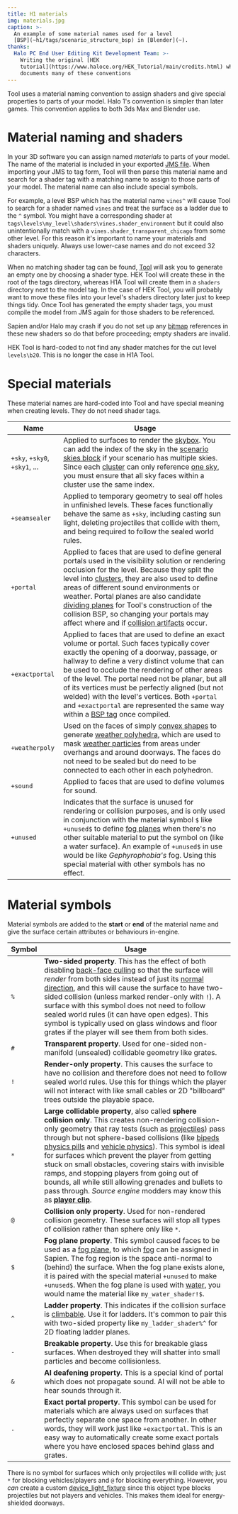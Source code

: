 ```yaml
---
title: H1 materials
img: materials.jpg
caption: >-
  An example of some material names used for a level
  [BSP](~h1/tags/scenario_structure_bsp) in [Blender](~).
thanks:
  Halo PC End User Editing Kit Development Team: >-
    Writing the original [HEK
    tutorial](https://www.haloce.org/HEK_Tutorial/main/credits.html) which
    documents many of these conventions
---
```

Tool uses a material naming convention to assign shaders and give special properties to parts of your model. Halo 1's convention is simpler than later games. This convention applies to both 3ds Max and Blender use.

# Material naming and shaders
In your 3D software you can assign named _materials_ to parts of your model. The name of the material is included in your exported [JMS file](~jms). When importing your JMS to tag form, Tool will then parse this material name and search for a shader tag with a matching name to assign to those parts of your model. The material name can also include special symbols.

For example, a level BSP which has the material name `vines^` will cause Tool to search for a shader named `vines` and treat the surface as a ladder due to the `^` symbol. You might have a corresponding shader at `tags\levels\my_level\shaders\vines.shader_environment` but it could also unintentionally match with a `vines.shader_transparent_chicago` from some other level. For this reason it's important to name your materials and shaders uniquely. Always use lower-case names and do not exceed 32 characters.

When no matching shader tag can be found, [Tool](~h1a-tool) will ask you to generate an empty one by choosing a shader type. HEK Tool will create these in the root of the tags directory, whereas H1A Tool will create them in a `shaders` directory next to the model tag. In the case of HEK Tool, you will probably want to move these files into your level's shaders directory later just to keep things tidy. Once Tool has generated the empty shader tags, you must compile the model from JMS again for those shaders to be referenced.

Sapien and/or Halo may crash if you do not set up any [bitmap](~h1/tags/bitmap) references in these new shaders so do that before proceeding; empty shaders are invalid.

HEK Tool is hard-coded to not find any shader matches for the cut level `levels\b20`. This is no longer the case in H1A Tool.

# Special materials
These material names are hard-coded into Tool and have special meaning when creating levels. They do not need shader tags.

| Name | Usage
|------|------
| `+sky`, `+sky0`, `+sky1`, ... | Applied to surfaces to render the [skybox](~h1/tags/sky). You can add the index of the sky in the [scenario skies block](~h1/tags/scenario#tag-field-skies) if your scenario has multiple skies. Since each [cluster](~h1/tags/scenario_structure_bsp#clusters-and-cluster-data) can only reference [one sky](~h1/tags/scenario_structure_bsp#tag-field-clusters-sky), you must ensure that all sky faces within a cluster use the same index.
| `+seamsealer` | Applied to temporary geometry to seal off holes in unfinished levels. These faces functionally behave the same as `+sky`, including casting sun light, deleting projectiles that collide with them, and being required to follow the sealed world rules.
| `+portal` | Applied to faces that are used to define general portals used in the visibility solution or rendering occlusion for the level. Because they split the level into [clusters](~h1/tags/scenario_structure_bsp#clusters-and-cluster-data), they are also used to define areas of different sound environments or weather. Portal planes are also candidate [dividing planes](~/h1/tags/scenario_structure_bsp#tag-field-collision-bsp-bsp3d-nodes-plane) for Tool's construction of the collision BSP, so changing your portals may affect where and if [collision artifacts](~h1/tags/scenario_structure_bsp#collision-artifacts) occur.
| `+exactportal` | Applied to faces that are used to define an exact volume or portal. Such faces typically cover exactly the opening of a doorway, passage, or hallway to define a very distinct volume that can be used to occlude the rendering of other areas of the level. The portal need not be planar, but all of its vertices must be perfectly aligned (but not welded) with the level's vertices. Both `+portal` and `+exactportal` are represented the same way within a [BSP tag](~h1/tags/scenario_structure_bsp) once compiled.
| `+weatherpoly` | Used on the faces of simply [convex shapes](https://en.wikipedia.org/wiki/Polyhedron#Convex_polyhedra) to generate [weather polyhedra](~h1/tags/scenario_structure_bsp#weather-polyhedra), which are used to mask [weather particles](~weather_particle_system) from areas under overhangs and around doorways. The faces do not need to be sealed but do need to be connected to each other in each polyhedron.
| `+sound` | Applied to faces that are used to define volumes for sound.
| `+unused` | Indicates that the surface is unused for rendering or collision purposes, and is only used in conjunction with the material symbol `$` like `+unused$` to define [fog planes](~/h1/tags/scenario_structure_bsp#fog-planes) when there's no other suitable material to put the symbol on (like a water surface). An example of `+unused$` in use would be like _Gephyrophobia's_ fog. Using this special material with other symbols has no effect.

# Material symbols
Material symbols are added to the **start** or **end** of the material name and give the surface certain attributes or behaviours in-engine.

| Symbol | Usage
|--------|------
| `%` | **Two-sided property**. This has the effect of both disabling [back-face culling](https://en.wikipedia.org/wiki/Back-face_culling) so that the surface will _render_ from both sides instead of just its [normal direction](https://en.wikipedia.org/wiki/Normal_(geometry)), and this will cause the surface to have two-sided collision (unless marked render-only with `!`). A surface with this symbol does not need to follow sealed world rules (it can have open edges). This symbol is typically used on glass windows and floor grates if the player will see them from both sides.
| `#` | **Transparent property**. Used for one-sided non-manifold (unsealed) collidable geometry like grates.
| `!` | **Render-only property**. This causes the surface to have no collision and therefore does not need to follow sealed world rules. Use this for things which the player will not interact with like small cables or 2D "billboard" trees outside the playable space.
| `*` | **Large collidable property**, also called **sphere collision only**. This creates non-rendering collision-only geometry that ray tests (such as [projectiles](~h1/tags/object/projectile)) pass through but not sphere-based collisions (like [bipeds physics pills](~h1/tags/object/unit/biped#physics-pill) and [vehicle physics](~h1/tags/physics)). This symbol is ideal for surfaces which prevent the player from getting stuck on small obstacles, covering stairs with invisible ramps, and stopping players from going out of bounds, all while still allowing grenades and bullets to pass through. _Source engine_ modders may know this as **[player clip](https://developer.valvesoftware.com/wiki/Tool_textures#Clips)**.
| `@` | **Collision only property**. Used for non-rendered collision geometry. These surfaces will stop all types of collision rather than sphere only like `*`.
| `$` | **Fog plane property**. This symbol caused faces to be used as a [fog plane](~/h1/tags/scenario_structure_bsp#fog-planes), to which [fog](~) can be assigned in Sapien. The fog region is the space anti-normal to (behind) the surface. When the fog plane exists alone, it is paired with the special material `+unused` to make `+unused$`. When the fog plane is used with [water](~shader_transparent_water), you would name the material like `my_water_shader!$`.
| `^` | **Ladder property**. This indicates if the collision surface is [climbable](~h1/tags/scenario_structure_bsp#tag-field-collision-bsp-surfaces-flags-climbable). Use it for ladders. It's common to pair this with two-sided property like `my_ladder_shader%^` for 2D floating ladder planes.
| `-` | **Breakable property**. Use this for breakable glass surfaces. When destroyed they will shatter into small particles and become collisionless.
| `&` | **AI deafening property**. This is a special kind of portal which does not propagate sound. AI will not be able to hear sounds through it.
| `.` | **Exact portal property**. This symbol can be used for materials which are always used on surfaces that perfectly separate one space from another. In other words, they will work just like `+exactportal`. This is an easy way to automatically create some exact portals where you have enclosed spaces behind glass and grates.

There is no symbol for surfaces which only projectiles will collide with; just `*` for blocking vehicles/players and `@` for blocking everything. However, you _can_ create a custom [device_light_fixture](~h1/tags/object/device/device_light_fixture#collisions) since this object type blocks projectiles but not players and vehicles. This makes them ideal for energy-shielded doorways.